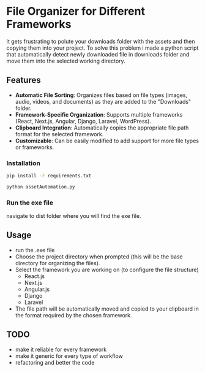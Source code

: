 # File Organizer for Different Frameworks

It gets frustrating to polute your downloads folder with the assets and then copying them into your project. To solve this problem i made a python script that automatically detect newly downloaded file in downloads folder and move them into the selected working directory.

## Features

- **Automatic File Sorting**: Organizes files based on file types (images, audio, videos, and documents) as they are added to the "Downloads" folder.
- **Framework-Specific Organization**: Supports multiple frameworks (React, Next.js, Angular, Django, Laravel, WordPress).
- **Clipboard Integration**: Automatically copies the appropriate file path format for the selected framework.
- **Customizable**: Can be easily modified to add support for more file types or frameworks.


### Installation

```bash
pip install -r requirements.txt
```

```bash 
python assetAutomation.py
```

 ### Run the exe file

 navigate to dist folder where you will find the exe file.

 ## Usage

 - run the .exe file
 - Choose the project directory when prompted (this will be the base directory for organizing the files).
 - Select the framework you are working on (to configure the file structure)
   - React.js
   - Next.js
   - Angular.js
   - Django
   - Laravel
 - The file path will be automatically moved and copied to your clipboard in the format required by the chosen framework.

 ## TODO

 - make it reliable for every framework
 - make it generic for every type of workflow
 - refactoring and better the code
